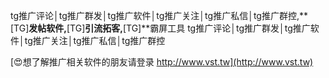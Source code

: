 tg推广评论│tg推广群发│tg推广软件│tg推广关注│tg推广私信│tg推广群控,**[TG]**发帖软件,**[TG]**引流拓客,**[TG]**霸屏工具
tg推广评论│tg推广群发│tg推广软件│tg推广关注│tg推广私信│tg推广群控

[😍想了解推广相关软件的朋友请登录 http://www.vst.tw](http://www.vst.tw)



